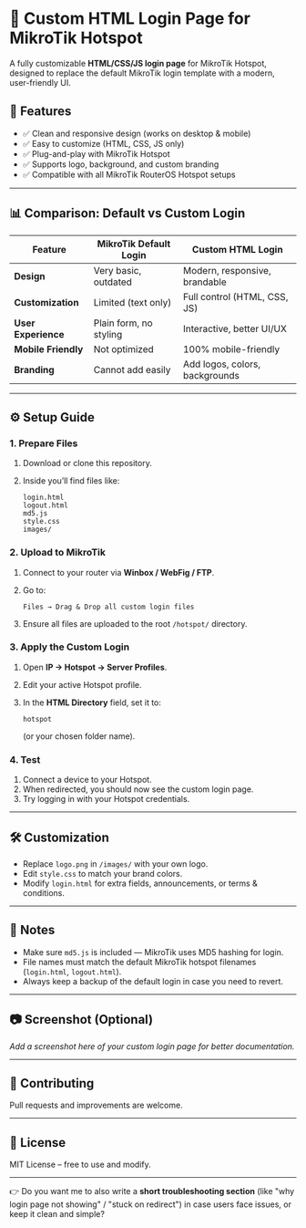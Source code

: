 # 🔑 Custom HTML Login Page for MikroTik Hotspot

A fully customizable **HTML/CSS/JS login page** for MikroTik Hotspot, designed to replace the default MikroTik login template with a modern, user-friendly UI.

## 🚀 Features

* ✅ Clean and responsive design (works on desktop & mobile)
* ✅ Easy to customize (HTML, CSS, JS only)
* ✅ Plug-and-play with MikroTik Hotspot
* ✅ Supports logo, background, and custom branding
* ✅ Compatible with all MikroTik RouterOS Hotspot setups

---

## 📊 Comparison: Default vs Custom Login

| Feature             | MikroTik Default Login | Custom HTML Login              |
| ------------------- | ---------------------- | ------------------------------ |
| **Design**          | Very basic, outdated   | Modern, responsive, brandable  |
| **Customization**   | Limited (text only)    | Full control (HTML, CSS, JS)   |
| **User Experience** | Plain form, no styling | Interactive, better UI/UX      |
| **Mobile Friendly** | Not optimized          | 100% mobile-friendly           |
| **Branding**        | Cannot add easily      | Add logos, colors, backgrounds |

---

## ⚙️ Setup Guide

### 1. Prepare Files

1. Download or clone this repository.
2. Inside you’ll find files like:

   ```
   login.html
   logout.html
   md5.js
   style.css
   images/
   ```

### 2. Upload to MikroTik

1. Connect to your router via **Winbox / WebFig / FTP**.
2. Go to:

   ```
   Files → Drag & Drop all custom login files
   ```
3. Ensure all files are uploaded to the root `/hotspot/` directory.

### 3. Apply the Custom Login

1. Open **IP → Hotspot → Server Profiles**.
2. Edit your active Hotspot profile.
3. In the **HTML Directory** field, set it to:

   ```
   hotspot
   ```

   (or your chosen folder name).

### 4. Test

1. Connect a device to your Hotspot.
2. When redirected, you should now see the custom login page.
3. Try logging in with your Hotspot credentials.

---

## 🛠️ Customization

* Replace `logo.png` in `/images/` with your own logo.
* Edit `style.css` to match your brand colors.
* Modify `login.html` for extra fields, announcements, or terms & conditions.

---

## 📜 Notes

* Make sure `md5.js` is included — MikroTik uses MD5 hashing for login.
* File names must match the default MikroTik hotspot filenames (`login.html`, `logout.html`).
* Always keep a backup of the default login in case you need to revert.

---

## 📷 Screenshot (Optional)

*Add a screenshot here of your custom login page for better documentation.*

---

## 🤝 Contributing

Pull requests and improvements are welcome.

---

## 📄 License

MIT License – free to use and modify.

---

👉 Do you want me to also write a **short troubleshooting section** (like "why login page not showing" / "stuck on redirect") in case users face issues, or keep it clean and simple?

